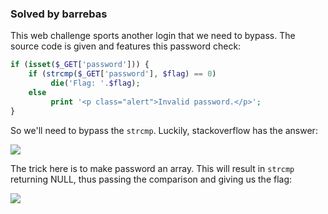 ### Solved by barrebas

This web challenge sports another login that we need to bypass. The source code is given and features this password check:

```php
if (isset($_GET['password'])) {
    if (strcmp($_GET['password'], $flag) == 0)
         die('Flag: '.$flag);
    else
         print '<p class="alert">Invalid password.</p>';
}
```

So we'll need to bypass the `strcmp`. Luckily, stackoverflow has the answer:

![](/images/2015/bkp/northeastern_university/university-stackoverflow.png)

The trick here is to make password an array. This will result in `strcmp` returning NULL, thus passing the comparison and giving us the flag:

![](/images/2015/bkp/northeastern_university/university-flag.png)

